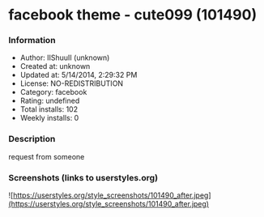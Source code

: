 # facebook theme - cute099 (101490)

### Information
- Author: IIShuuII (unknown)
- Created at: unknown
- Updated at: 5/14/2014, 2:29:32 PM
- License: NO-REDISTRIBUTION
- Category: facebook
- Rating: undefined
- Total installs: 102
- Weekly installs: 0


### Description
request from someone


### Screenshots (links to userstyles.org)
![https://userstyles.org/style_screenshots/101490_after.jpeg](https://userstyles.org/style_screenshots/101490_after.jpeg)


